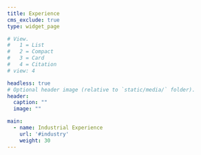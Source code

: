 ```yaml
---
title: Experience
cms_exclude: true
type: widget_page

# View.
#   1 = List
#   2 = Compact
#   3 = Card
#   4 = Citation
# view: 4

headless: true
# Optional header image (relative to `static/media/` folder).
header:
  caption: ""
  image: ""

main:
  - name: Industrial Experience
    url: '#industry'
    weight: 30
---
```


